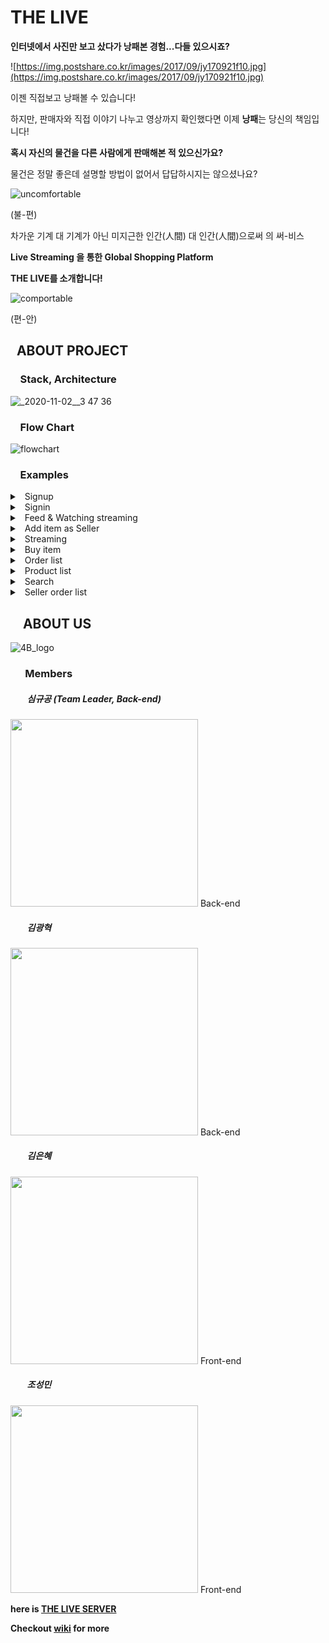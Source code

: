 # THE LIVE

**인터넷에서 사진만 보고 샀다가 낭패본 경험...다들 있으시죠?**

![https://img.postshare.co.kr/images/2017/09/jy170921f10.jpg](https://img.postshare.co.kr/images/2017/09/jy170921f10.jpg)

이젠 직접보고 낭패볼 수 있습니다!

하지만, 판매자와 직접 이야기 나누고 영상까지 확인했다면 이제 **낭패**는 당신의 책임입니다!

**혹시 자신의 물건을 다른 사람에게 판매해본 적 있으신가요?**

물건은 정말 좋은데 설명할 방법이 없어서 답답하시지는 않으셨나요?

![uncomfortable](https://user-images.githubusercontent.com/66895623/99763404-1f6aed00-2b3e-11eb-93f2-232ba15c6bc9.png)

(불-편)


차가운 기계 대 기계가 아닌 미지근한 인간(人間) 대 인간(人間)으로써 의 써-비스

**Live Streaming 을 통한 Global Shopping Platform**

 **THE LIVE를 소개합니다!**

![comportable](https://user-images.githubusercontent.com/66895623/99763383-0d894a00-2b3e-11eb-99be-f90f14804687.png)

(편-안)

## &nbsp;&nbsp;ABOUT PROJECT
### &nbsp;&nbsp;&nbsp;&nbsp;Stack, Architecture
![_2020-11-02__3 47 36](https://user-images.githubusercontent.com/66895623/97844098-c291c900-1d2d-11eb-8c06-9fdacade1d26.png)

### &nbsp;&nbsp;&nbsp;&nbsp;Flow Chart
![flowchart](https://user-images.githubusercontent.com/66895623/97844170-e228f180-1d2d-11eb-9740-29c98bb4e175.jpeg)

### &nbsp;&nbsp;&nbsp;&nbsp;Examples

<details>
<summary>&nbsp;&nbsp;Signup</summary>
<img src="https://user-images.githubusercontent.com/66895623/97937334-bc4d2c80-1dc1-11eb-83c6-1957d1fe4bd2.gif" width="300">
<img src="https://user-images.githubusercontent.com/66895623/97937926-6bd6ce80-1dc3-11eb-8627-21254fab84ac.gif" width="300">
</details>

<details>
<summary>&nbsp;&nbsp;Signin</summary>

### Local Login
<img src="https://user-images.githubusercontent.com/66895623/97938029-af313d00-1dc3-11eb-8adf-d9cb617da980.gif" width="300">

### Google Oauth Login
<img src="https://user-images.githubusercontent.com/66895623/97938172-1222d400-1dc4-11eb-8590-4edb45afd0c2.gif" width="300">

</details>

<details>
<summary>&nbsp;&nbsp;Feed & Watching streaming</summary>
<img src="https://user-images.githubusercontent.com/66895623/97938349-8cebef00-1dc4-11eb-8e4b-5a3bfccd8d6e.gif" width="300">
<img src="https://user-images.githubusercontent.com/66895623/97938405-ac831780-1dc4-11eb-8d4c-9aaa727655e1.gif" width="300">
</details>

<details>
<summary>&nbsp;&nbsp;Add item as Seller</summary>
<img src="https://user-images.githubusercontent.com/66895623/97938567-14396280-1dc5-11eb-9664-2568165aad7b.gif" width="300">
</details>

<details>
<summary>&nbsp;&nbsp;Streaming</summary>
<img src="https://user-images.githubusercontent.com/66895623/97938641-3df28980-1dc5-11eb-8339-04c4fc5f76b1.gif" width="300">
<img src="https://user-images.githubusercontent.com/66895623/97938793-b48f8700-1dc5-11eb-9002-a9cf95182f48.gif" width="300">

</details>

<details>
<summary>&nbsp;&nbsp;Buy item</summary>
<img src="https://user-images.githubusercontent.com/66895623/97938912-00423080-1dc6-11eb-8cf6-4ae1337a929e.gif" width="300">
</details>

<details>
<summary>&nbsp;&nbsp;Order list</summary>
<img src="https://user-images.githubusercontent.com/66895623/97939003-40091800-1dc6-11eb-80cf-36770724a209.gif" width="300">
</details>

<details>
<summary>&nbsp;&nbsp;Product list</summary>
<img src="https://user-images.githubusercontent.com/66895623/97939125-96765680-1dc6-11eb-82dd-e261da8c6a97.gif" width="300">
</details>

<details>
<summary>&nbsp;&nbsp;Search</summary>
<img src="https://user-images.githubusercontent.com/66895623/97939389-b9a10600-1dc6-11eb-8299-11b3147d2b42.gif" width="300">
</details>

<details>
<summary>&nbsp;&nbsp;Seller order list</summary>
<img src="https://user-images.githubusercontent.com/66895623/97940231-f4a33980-1dc6-11eb-8c3f-d6c9f813b998.gif" width="300">
</details>

## &nbsp;&nbsp;&nbsp;&nbsp;ABOUT US
![4B_logo](https://user-images.githubusercontent.com/66895623/97844055-aee66280-1d2d-11eb-84f7-da98008a92af.png)
### &nbsp;&nbsp;&nbsp;&nbsp;&nbsp;&nbsp;Members

##### &nbsp;&nbsp;&nbsp;&nbsp;&nbsp;&nbsp;&nbsp;&nbsp;심규공 (Team Leader, Back-end)
<img src="https://user-images.githubusercontent.com/66895623/97845386-e5bd7800-1d2f-11eb-9c95-0d696e82af5a.jpg" width="300">
Back-end

##### &nbsp;&nbsp;&nbsp;&nbsp;&nbsp;&nbsp;&nbsp;&nbsp;김광혁
<img src="https://user-images.githubusercontent.com/66895623/97846570-8a8c8500-1d31-11eb-96be-26950ea8f783.jpg" width="300">
Back-end

##### &nbsp;&nbsp;&nbsp;&nbsp;&nbsp;&nbsp;&nbsp;&nbsp;김은혜
<img src="https://user-images.githubusercontent.com/66895623/97847132-7301cc00-1d32-11eb-8cfe-66f7049593ac.jpeg" width="300">
Front-end

##### &nbsp;&nbsp;&nbsp;&nbsp;&nbsp;&nbsp;&nbsp;&nbsp;조성민
<img src="https://user-images.githubusercontent.com/66895623/97845662-3208b800-1d30-11eb-8f36-82ba3b55a720.jpg" width="300">
Front-end

**here is [THE LIVE SERVER](https://github.com/p33a33/THE_LIVE_SERVER)**

**Checkout [wiki](https://github.com/p33a33/THE_LIVE_CLIENT/wiki) for more**
